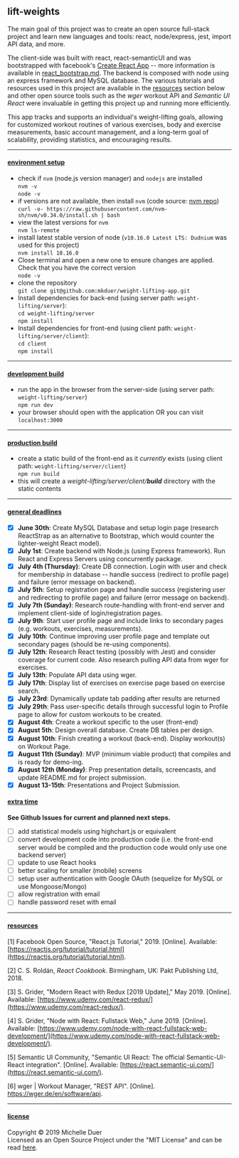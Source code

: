 ## **lift**-weights
The main goal of this project was to create an open source full-stack project and learn new languages and tools: react, node/express, jest, import API data, and more.

The client-side was built with react, react-semanticUI and was bootstrapped with facebook's [Create React App](https://github.com/facebook/create-react-app) -- more information is available in [react\_bootstrap.md](/server/client/react_bootstrap.md). The backend is composed with node using an express framework and MySQL database. The various tutorials and resources used in this project are available in the [resources](#resources) section below and other open source tools such as the *wger* workout API and *Semantic UI React* were invaluable in getting this project up and running more efficiently.

This app tracks and supports an individual's weight-lifting goals, allowing for customized workout routines of various exercises, body and exercise measurements, basic account management, and a long-term goal of scalability, providing statistics, and encouraging results.



---

#### [environment setup](#setup)

* check if `nvm` (node.js version manager) and `nodejs` are installed  
`nvm -v`  
`node -v`  
* if versions are not available, then install `nvm` (code source: [nvm repo](https://github.com/nvm-sh/nvm))   
`curl -o- https://raw.githubusercontent.com/nvm-sh/nvm/v0.34.0/install.sh | bash`  
* view the latest versions for `nvm `  
`nvm ls-remote`  
* install latest stable version of node (`v10.16.0 Latest LTS: Dudnium` was used for this project)  
`nvm install 10.16.0 ` 
* Close terminal and open a new one to ensure changes are applied. Check that you have the correct version  
`node -v  `
* clone the repository   
`git clone git@github.com:mkduer/weight-lifting-app.git ` 
* Install dependencies for back-end (using server path: `weight-lifting/server`):  
  `cd weight-lifting/server `  
  `npm install`
* Install dependencies for front-end (using client path: `weight-lifting/server/client`):  
  `cd client `  
  `npm install`

---

#### [development build](#dev_build)

* run the app in the browser from the server-side (using server path: `weight-lifting/server`)  
  `npm run dev`  
* your browser should open with the application OR you can visit `localhost:3000`

---

#### [production build](#prod_build)

* create a static build of the front-end as it *currently* exists (using client path: `weight-lifting/server/client`)  
  `npm run build`  
* this will create a _weight-lifting/server/client/_**_build_** directory with the static contents

---

#### [general deadlines](#deadlines)

- [x] **June 30th**: Create MySQL Database and setup login page (research ReactStrap as an alternative to Bootstrap, which would counter the lighter-weight React model).
- [x] **July 1st**: Create backend with Node.js (using Express framework). Run React and Express Servers using concurrently package.
- [x] **July 4th (Thursday)**: Create DB connection. Login with user and check for membership in database -- handle success (redirect to profile page) and failure (error message on backend). 
- [x] **July 5th**: Setup registration page and handle success (registering user and redirecting to profile page) and failure (error message on backend).
- [x] **July 7th (Sunday)**: Research route-handling with front-end server and implement client-side of login/registration pages.
- [x] **July 9th**: Start user profile page and include links to secondary pages (e.g. workouts, exercises, measurements).
- [x] **July 10th**: Continue improving user profile page and template out secondary pages (should be re-using components).
- [x] **July 12th**: Research React testing (possibly with Jest) and consider coverage for current code. Also research pulling API data from wger for exercises.
- [x] **July 13th**: Populate API data using wger.
- [x] **July 17th**: Display list of exercises on exercise page based on exercise search. 
- [x] **July 23rd**: Dynamically update tab padding after results are returned
- [x] **July 29th**: Pass user-specific details through successful login to Profile page to allow for custom workouts to be created.
- [x] **August 4th**: Create a workout specific to the user (front-end)
- [x] **August 5th**: Design overall database. Create DB tables per design.
- [x] **August 10th**: Finish creating a workout (back-end). Display workout(s) on Workout Page.  
- [x] **August 11th (Sunday)**: MVP (minimum viable product) that compiles and is ready for demo-ing. 
- [x] **August 12th (Monday)**: Prep presentation details, screencasts, and update README.md for project submission.
- [x] **August 13-15th**: Presentations and Project Submission.  

#### [extra time](#extras)

**See Github Issues for current and planned next steps.**

- [ ] add statistical models using highchart.js or equivalent
- [ ] convert development code into production code (i.e. the front-end server would be compiled and the production code would only use one backend server)
- [ ] update to use React hooks
- [ ] better scaling for smaller (mobile) screens
- [ ] setup user authentication with Google OAuth (sequelize for MySQL or use Mongoose/Mongo)
- [ ] allow registration with email 
- [ ] handle password reset with email
---

#### [resources](#resources)

[1] Facebook Open Source, "React.js Tutorial," 2019. [Online]. Available: [https://reactjs.org/tutorial/tutorial.html](https://reactjs.org/tutorial/tutorial.html).  

[2] C. S. Roldán, *React Cookbook*. Birmingham, UK: Pakt Publishing Ltd, 2018.  

[3] S. Grider, "Modern React with Redux [2019 Update]," May 2019. [Online]. Available: [https://www.udemy.com/react-redux/](https://www.udemy.com/react-redux/).  

[4] S. Grider, "Node with React: Fullstack Web," June 2019. [Online]. Available: [https://www.udemy.com/node-with-react-fullstack-web-development/](https://www.udemy.com/node-with-react-fullstack-web-development/).  

[5] Semantic UI Community, "Semantic UI React: The official Semantic-UI-React integration". [Online]. Available: [https://react.semantic-ui.com/](https://react.semantic-ui.com/).

[6] wger | Workout Manager, "REST API". [Online]. https://wger.de/en/software/api.

---

#### [license](#license)

Copyright © 2019 Michelle Duer  
Licensed as an Open Source Project under the "MIT License" and can be read [here](LICENSE-MIT).